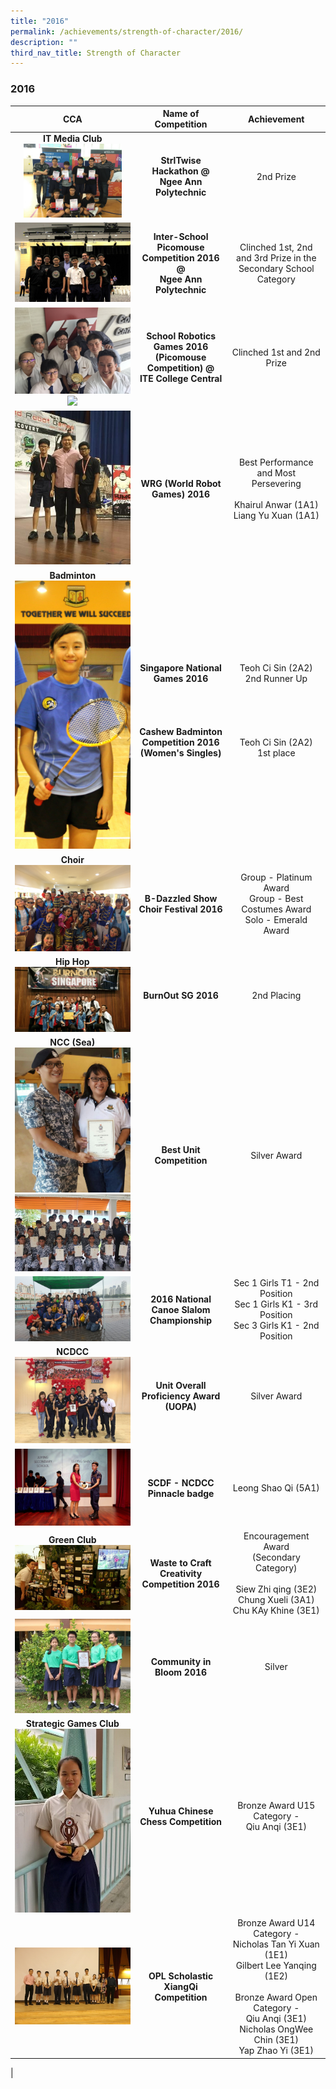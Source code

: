 ```yaml
---
title: "2016"
permalink: /achievements/strength-of-character/2016/
description: ""
third_nav_title: Strength of Character
---
```

### **2016**

| CCA | Name of Competition | Achievement |
|:---:|:---:|:---:|
| **IT Media Club**<br><img src="/images/2016%20soc%20cca%201.jpg" style="width:85%"> | **StrlTwise Hackathon @<br>Ngee Ann Polytechnic**  | 2nd Prize |
| ![](/images/2016%20soc%20cca%202.jpg) | **Inter-School Picomouse Competition 2016 @<br>Ngee Ann Polytechnic** | Clinched 1st, 2nd and 3rd Prize in the Secondary School Category  |
| ![](/images/2016%20soc%20cca%203.jpg)<br>![](/images/2016%20soc%20cca%204.jpg) |  **School Robotics Games 2016 (Picomouse Competition) @<br>ITE College Central** |  Clinched 1st and 2nd Prize |
| ![](/images/2016%20soc%20cca%205.jpg) | **WRG (World Robot Games) 2016**  | Best Performance and Most Persevering<br><br>Khairul Anwar (1A1)<br>Liang Yu Xuan (1A1)  |
|  **Badminton**<br>![](/images/2016%20soc%20cca%206.jpg) | **Singapore National<br>Games 2016**<br><br><br><br><br>**Cashew Badminton Competition 2016 <br>(Women's Singles)** | Teoh Ci Sin (2A2)<br>2nd Runner Up  <br><br><br><br><br><br>Teoh Ci Sin (2A2)<br>1st place<br> |
| **Choir**<br>![](/images/2016%20soc%20cca%207.jpg) | **B-Dazzled Show Choir Festival 2016** |  Group - Platinum Award<br>Group - Best Costumes Award<br>Solo - Emerald Award |
|  **Hip Hop** <br>![](/images/2016%20soc%20cca%208.jpg) |  **BurnOut SG 2016** | 2nd Placing  |
|   **NCC (Sea)**<br>![](/images/2016%20soc%20cca%209.jpg)<br>![](/images/2016%20soc%20cca%2010.jpg) |  **Best Unit Competition**  |  Silver Award |
| ![](/images/2016%20soc%20cca%2011.jpg) | **2016 National Canoe Slalom Championship**  | Sec 1 Girls T1 - 2nd Position<br>Sec 1 Girls K1 - 3rd Position<br>Sec 3 Girls K1 - 2nd Position  |
|  **NCDCC**<br>![](/images/2016%20soc%20cca%2012.jpg) |  **Unit Overall Proficiency Award (UOPA)** | Silver Award  |
| ![](/images/2016%20soc%20cca%2013.jpg) | **SCDF - NCDCC Pinnacle badge**   | Leong Shao Qi (5A1) |
|  **Green Club**<br>![](/images/2016%20soc%20cca%2014.jpg) | **Waste to Craft Creativity Competition 2016**  | Encouragement Award<br>(Secondary Category)<br><br>Siew Zhi qing (3E2)<br>Chung Xueli (3A1)<br>Chu KAy Khine (3E1)  |
| ![](/images/2016%20soc%20cca%2015.jpg) | **Community in Bloom 2016**  |  Silver |
|  **Strategic Games Club**<br>![](/images/2016%20soc%20cca%2016.jpg) |  **Yuhua Chinese Chess Competition** |  Bronze Award U15 Category -<br>Qiu Anqi (3E1) |
| ![](/images/2016%20soc%20cca%2017.jpg) |  **OPL Scholastic XiangQi Competition** |  Bronze Award U14 Category -<br>Nicholas Tan Yi Xuan (1E1)<br>Gilbert Lee Yanqing (1E2)<br> <br>Bronze Award Open Category -<br>Qiu Anqi (3E1)<br>Nicholas OngWee Chin (3E1)<br>Yap Zhao Yi (3E1)  |
|